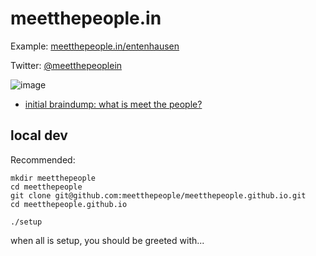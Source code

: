 # meetthepeople.in

Example: [meetthepeople.in/entenhausen](http://meetthepeople.in/entenhausen/)

Twitter: [@meetthepeoplein](https://twitter.com/meetthepeoplein)

![image](https://cloud.githubusercontent.com/assets/170145/10145869/01c56358-6626-11e5-942d-584cdb55dcf2.png)

- [initial braindump: what is meet the people?](https://github.com/meetthepeople/meetthepeople.github.io/issues/1)


## local dev

Recommended: 

    mkdir meetthepeople
    cd meetthepeople
    git clone git@github.com:meetthepeople/meetthepeople.github.io.git
    cd meetthepeople.github.io

    ./setup

when all is setup, you should be greeted with...
